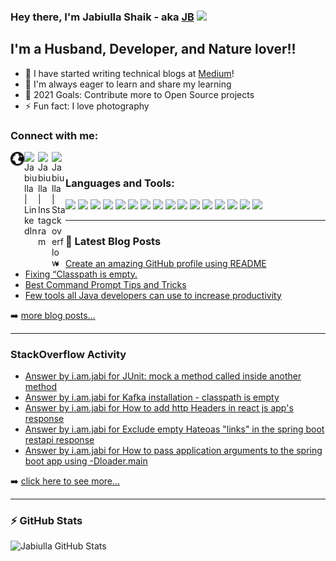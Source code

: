 ### Hey there, I'm Jabiulla Shaik - aka [JB][website] <img alit="Hello" width="30px" src="https://raw.githubusercontent.com/sjabiulla/sjabiulla/main/wave.gif" />


## I'm a Husband, Developer, and Nature lover!!

- 🔭 I have started writing technical blogs at [Medium][website]!
- 👯 I'm always eager to learn and share my learning
- 🥅 2021 Goals: Contribute more to Open Source projects
- ⚡ Fun fact: I love photography


### Connect with me:

[<img align="left" alt="Jabiulla | Medium" width="22px" src="https://raw.githubusercontent.com/iconic/open-iconic/master/svg/globe.svg" />][website]
[<img align="left" alt="Jabiulla | LinkedIn" width="22px" src="https://cdn.jsdelivr.net/npm/simple-icons@v3/icons/linkedin.svg" />][linkedin]
[<img align="left" alt="Jabiulla | Instagram" width="22px" src="https://cdn.jsdelivr.net/npm/simple-icons@v3/icons/instagram.svg" />][instagram]
[<img align="left" alt="Jabiulla | Stackoverflow" width="22px" src="https://cdn.jsdelivr.net/npm/simple-icons@3.13.0/icons/stackoverflow.svg" />][stackoverflow]

<br />

### Languages and Tools:
![](https://img.shields.io/badge/Code-Java-informational?style=flat&logoColor=white&color=2bbc8a)
![](https://img.shields.io/badge/Code-Spring_Boot-informational?style=flat&logoColor=white&color=2bbc8a)
![](https://img.shields.io/badge/Code-React-informational?style=flat&logoColor=white&color=2bbc8a)
![](https://img.shields.io/badge/Code-Bash-informational?style=flat&logoColor=white&color=2bbc8a)
![](https://img.shields.io/badge/Editor-IntelliJ_IDEA-informational?style=flat&logoColor=white&color=2bbc8a)
![](https://img.shields.io/badge/Editor-Android_Studio-informational?style=flat&logoColor=white&color=2bbc8a)
![](https://img.shields.io/badge/Editor-Visual_Studio_Code-informational?style=flat&logoColor=white&color=2bbc8a)
![](https://img.shields.io/badge/Platform-Web-informational?style=flat&logoColor=white&color=2bbc8a)
![](https://img.shields.io/badge/Platform-Android-informational?style=flat&logoColor=white&color=2bbc8a)
![](https://img.shields.io/badge/OS-Linux-informational?style=flat&logoColor=white&color=2bbc8a)
![](https://img.shields.io/badge/OS-Windows-informational?style=flat&logoColor=white&color=2bbc8a)
![](https://img.shields.io/badge/Tools-Git-informational?style=flat&logoColor=white&color=2bbc8a)
![](https://img.shields.io/badge/Tools-Github-informational?style=flat&logoColor=white&color=2bbc8a)
![](https://img.shields.io/badge/Tools-Bitbucket-informational?style=flat&logoColor=white&color=2bbc8a)
![](https://img.shields.io/badge/Tools-Terminal-informational?style=flat&logoColor=white&color=2bbc8a)
![](https://img.shields.io/badge/Cloud-AWS-informational?style=flat&logoColor=white&color=2bbc8a)

---


### 📕 Latest Blog Posts
<!-- BLOG-POST-LIST:START -->
- [Create an amazing GitHub profile using README](https://medium.com/@i-am-jabi/create-an-amazing-github-profile-using-readme-e07584a2eb3c?source=rss-b4c46a834a74------2)
- [Fixing “Classpath is empty.](https://medium.com/@i-am-jabi/fixing-classpath-is-empty-69288c1509a2?source=rss-b4c46a834a74------2)
- [Best Command Prompt Tips and Tricks](https://medium.com/@i-am-jabi/best-command-prompt-tips-and-tricks-2a8d53b4870f?source=rss-b4c46a834a74------2)
- [Few tools all Java developers can use to increase productivity](https://medium.com/@i-am-jabi/few-tools-all-java-developers-can-use-to-increase-productivity-823a9a87d585?source=rss-b4c46a834a74------2)
<!-- BLOG-POST-LIST:END -->

➡️ [more blog posts...][website]

---
### StackOverflow Activity
<!-- STACKOVERFLOW:START -->
- [Answer by i.am.jabi for JUnit: mock a method called inside another method](https://stackoverflow.com/questions/65199598/junit-mock-a-method-called-inside-another-method/65200268#65200268)
- [Answer by i.am.jabi for Kafka installation - classpath is empty](https://stackoverflow.com/questions/48390277/kafka-installation-classpath-is-empty/65107526#65107526)
- [Answer by i.am.jabi for How to add http Headers in react js app's response](https://stackoverflow.com/questions/58233324/how-to-add-http-headers-in-react-js-apps-response/65106650#65106650)
- [Answer by i.am.jabi for Exclude empty Hateoas "links" in the spring boot restapi response](https://stackoverflow.com/questions/63356145/exclude-empty-hateoas-links-in-the-spring-boot-restapi-response/63762929#63762929)
- [Answer by i.am.jabi for How to pass application arguments to the spring boot app using -Dloader.main](https://stackoverflow.com/questions/63593688/how-to-pass-application-arguments-to-the-spring-boot-app-using-dloader-main/63593775#63593775)
<!-- STACKOVERFLOW:END -->

➡️ [click here to see more...][stackoverflow]

---
### :zap: GitHub Stats
<img align="left" alt="Jabiulla GitHub Stats" src="https://github-readme-stats.codestackr.vercel.app/api?username=sjabiulla&show_icons=true&hide_border=true" />


[website]: https://i-am-jabi.medium.com/
[instagram]: https://www.instagram.com/i_am_jabi/
[linkedin]: https://www.linkedin.com/in/jabiulla-shaik/
[stackoverflow]: https://stackoverflow.com/users/2024360/i-am-jabi/
